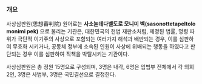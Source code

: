### 개요
사상심판원(思想審判院) 원어로는 **사소녿데다벨도로 모니미 벡(sasonottetapeltolo monimi pek)** 으로 불리는 기관은, 대한민국의 헌법 재판소처럼, 제정된 법률, 명령 따위가 극단적 이기주의 사상으로 포함되는 여러가지 해석과 배반되는 경우, 이를 심판하여 무효화 시키거나, 공동체 정부에 소속된 인원이 사상에 위배되는 행동을 하였다고 판단되는 경우 이를 심판하여 직책을 박탈시키는 기관이다.

사상심판원은 총 정원 15명으로 구성되며, 3명은 내각, 6명은 입법부 전체에서 각 의회 2인, 3명은 사법부, 3명은 국민결선으로 결정한다.